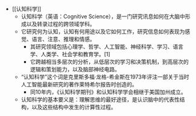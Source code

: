 - [[认知科学]]
	- 认知科学（英语：Cognitive Science），是一门研究讯息如何在大脑中形成以及转录过程的跨领域学科。
	- 它研究何为认知，认知有何用途以及它如何工作，研究信息如何表现为感觉、语言、注意、推理和情感。
		- 其研究领域包括心理学、哲学、人工智能、神经科学、学习、语言学、人类学、社会学和教育学。[1]
		- 它跨越相当多层次的分析，从低层次的学习和决策机制，到高层次的逻辑和策划能力，以及脑部神经电路。
	- “认知科学”这个词是克里斯多福·龙格-希金斯在1973年评注一部关于当时人工智能最新研究的著作莱特希尔报告时创造的。
		- 同10年内，《认知科学期刊》和认知科学学会相继于美国加州成立。
	- 认知科学的基本要义是：理解思维的最好途径，是认识脑中的代表性结构，以及这些结构中发生的计算性过程。